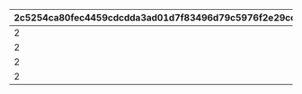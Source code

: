 |2c5254ca80fec4459cdcdda3ad01d7f83496d79c5976f2e29cc60247a5132ae5|13276b918c08b160c8db136bab828124495e2602095f4952b7c8613fd17a8a5b|6478d1362bdfeb4c303ca9bdf15cdda77cdee86d8bb2be359d1ad66ea4240cf3|e5a24bb972be29c30b7761273e93c5a4c77b37da27c659b9dd9615a36421a2ce|93313f2cb27de4f8553ba9e5ec6eaed72f33e7d03284a0a9e37785d9c223e526|c0beadbaa67b70e56ac9542d8f252fc4e503ea5722b4579363dcc175e8e06ed5|877878af88514f7714b98b8117a5e3d3d52987b3920f93da86d51869cc6d020d|1f83c5a8236f8023542436c6b1a1575c5b0cfee588aee2937273dfdd8be90005|eba160c6aad5da7a9ba972017f527eebdd9f473c88f150f4ee1de09705cc6f2b|f2838970d5bab3d981e6426de8c880d1281cfb5961cb3c8021d4a5f63771722b|33d23d514482ed52b8226eb76c49f91fea19e55e29432935e47c19eb4d30cb46|660c6a7d3dbfdd235362aa86bc6ff90f3b4b690533853e61a2a1cef9d92d22b2|454076212bbe41b61e12b61135d4cbd4584a243398f8a835a188f9afbe158cc0|c345bf6375ea346193f6946245a439a281ed11bbd05f61397c3cae2ec394c062|d3c6498078e9c7da6cb68d726b0cc19ffccfed045fe3e573d0ba30546d213ea8|3cadfc98cf32a744d2bd859f3d01cfe8907a43bf6efb123ffc8b554c634d294f|
| --- | --- | --- | --- | --- | --- | --- | --- | --- | --- | --- | --- | --- | --- | --- | --- |
|2|0|20003|8|0|2|25|2500000|91002|1500|12|0|94002|1001|23001|20|
|2|0|20003|8|0|2|25|2500000|91002|1500|12|0|94002|1002|23001|20|
|2|0|20003|8|0|2|25|2500000|91002|1500|12|0|94002|1003|23001|20|
|2|0|20003|8|0|2|25|2500000|91002|1500|12|0|94002|1004|23001|20|